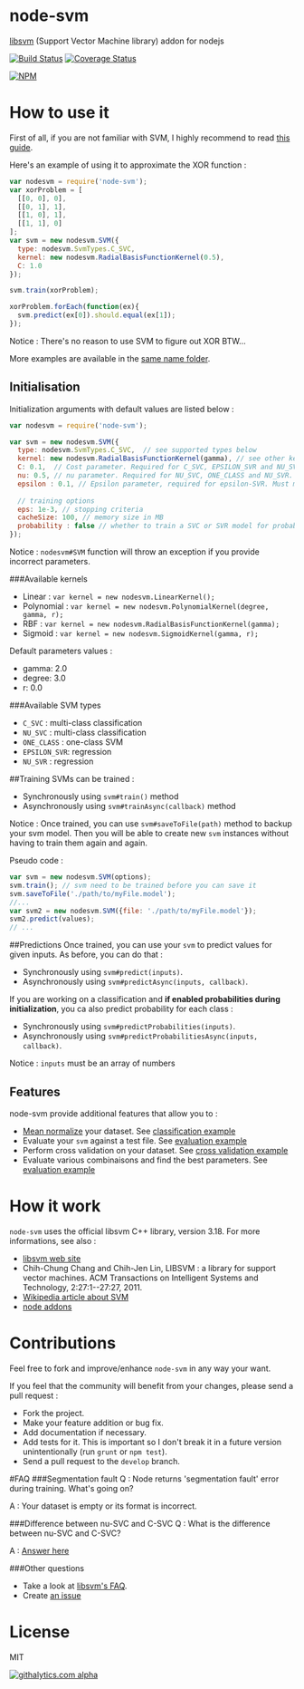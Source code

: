 node-svm
========

[libsvm](http://www.csie.ntu.edu.tw/~cjlin/libsvm/) (Support Vector Machine library) addon for nodejs

[![Build Status](https://travis-ci.org/nicolaspanel/node-svm.png)](https://travis-ci.org/nicolaspanel/node-svm)
[![Coverage Status](https://coveralls.io/repos/nicolaspanel/node-svm/badge.png?branch=master)](https://coveralls.io/r/nicolaspanel/node-svm?branch=master)

[![NPM](https://nodei.co/npm/node-svm.png?downloads=true)](https://nodei.co/npm/node-svm/)

# How to use it
First of all, if you are not familiar with SVM, I highly recommend to read [this guide](http://www.csie.ntu.edu.tw/~cjlin/papers/guide/guide.pdf).

Here's an example of using it to approximate the XOR function :
```javascript
var nodesvm = require('node-svm');
var xorProblem = [
  [[0, 0], 0],
  [[0, 1], 1],
  [[1, 0], 1],
  [[1, 1], 0]
];
var svm = new nodesvm.SVM({
  type: nodesvm.SvmTypes.C_SVC,
  kernel: new nodesvm.RadialBasisFunctionKernel(0.5),
  C: 1.0
});

svm.train(xorProblem);

xorProblem.forEach(function(ex){
  svm.predict(ex[0]).should.equal(ex[1]);
});

```
Notice : There's no reason to use SVM to figure out XOR BTW...

More examples are available in the [same name folder](https://github.com/nicolaspanel/node-svm/tree/master/examples).

## Initialisation
Initialization arguments with default values are listed below : 
```javascript
var nodesvm = require('node-svm');

var svm = new nodesvm.SVM({
  type: nodesvm.SvmTypes.C_SVC,  // see supported types below
  kernel: new nodesvm.RadialBasisFunctionKernel(gamma), // see other kernels below
  C: 0.1,  // Cost parameter. Required for C_SVC, EPSILON_SVR and NU_SVR. Must be greater than zero
  nu: 0.5, // nu parameter. Required for NU_SVC, ONE_CLASS and NU_SVR. Must be within 0 and 1
  epsilon : 0.1, // Epsilon parameter, required for epsilon-SVR. Must me greater than zero
  
  // training options
  eps: 1e-3, // stopping criteria 
  cacheSize: 100, // memory size in MB  
  probability : false // whether to train a SVC or SVR model for probability estimates (has a significant impact on the duration of the training)
});
```
Notice : `nodesvm#SVM` function will throw an exception if you provide incorrect parameters.

###Available kernels

 * Linear     : `var kernel = new nodesvm.LinearKernel();`
 * Polynomial : `var kernel = new nodesvm.PolynomialKernel(degree, gamma, r);`
 * RBF        : `var kernel = new nodesvm.RadialBasisFunctionKernel(gamma);`
 * Sigmoid    : `var kernel = new nodesvm.SigmoidKernel(gamma, r);`

Default parameters values : 
 * gamma: 2.0
 * degree: 3.0
 * r: 0.0

###Available SVM types

 * `C_SVC`      : multi-class classification
 * `NU_SVC`     : multi-class classification
 * `ONE_CLASS`  : one-class SVM  
 * `EPSILON_SVR`: regression
 * `NU_SVR`     : regression

##Training
SVMs can be trained : 
 * Synchronously using `svm#train()` method
 * Asynchronously using `svm#trainAsync(callback)` method

Notice :  Once trained, you can use `svm#saveToFile(path)` method to backup your svm model. Then you will be able to create new `svm` instances without having to train them again and again.

Pseudo code : 
```javascript
var svm = new nodesvm.SVM(options);
svm.train(); // svm need to be trained before you can save it
svm.saveToFile('./path/to/myFile.model');
//...
var svm2 = new nodesvm.SVM({file: './path/to/myFile.model'});
svm2.predict(values);
// ...
```

##Predictions
Once trained, you can use your `svm` to predict values for given inputs. As before, you can do that : 
 * Synchronously using `svm#predict(inputs)`. 
 * Asynchronously using `svm#predictAsync(inputs, callback)`.

If you are working on a classification and **if enabled probabilities during initialization**, you ca also predict probability for each class  : 
 * Synchronously using `svm#predictProbabilities(inputs)`. 
 * Asynchronously using `svm#predictProbabilitiesAsync(inputs, callback)`.

Notice : `inputs` must be an array of numbers

## Features
node-svm provide additional features that allow you to :
 * [Mean normalize](http://en.wikipedia.org/wiki/Normalization_(statistics)) your dataset. See [classification example](https://github.com/nicolaspanel/node-svm/blob/master/examples/classificationBasicExample.js)
 * Evaluate your `svm` against a test file. See [evaluation example](https://github.com/nicolaspanel/node-svm/blob/master/examples/evaluationExample.js)
 * Perform cross validation on your dataset. See [cross validation example](https://github.com/nicolaspanel/node-svm/blob/master/examples/crossValidationExample.js)
 * Evaluate various combinaisons and find the best parameters. See [evaluation example](https://github.com/nicolaspanel/node-svm/blob/master/examples/parameterSelectionExample.js)

# How it work
`node-svm` uses the official libsvm C++ library, version 3.18. For more informations, see also : 
 * [libsvm web site](http://www.csie.ntu.edu.tw/~cjlin/libsvm/)
 * Chih-Chung Chang and Chih-Jen Lin, LIBSVM : a library for support vector machines. ACM Transactions on Intelligent Systems and Technology, 2:27:1--27:27, 2011.
 * [Wikipedia article about SVM](https://en.wikipedia.org/wiki/Support_vector_machine)
 * [node addons](http://nodejs.org/api/addons.html)

# Contributions
Feel free to fork and improve/enhance `node-svm` in any way your want.

If you feel that the community will benefit from your changes, please send a pull request : 
 * Fork the project.
 * Make your feature addition or bug fix.
 * Add documentation if necessary.
 * Add tests for it. This is important so I don't break it in a future version unintentionally (run `grunt` or `npm test`).
 * Send a pull request to the `develop` branch. 

#FAQ
###Segmentation fault
Q : Node returns 'segmentation fault' error during training. What's going on?

A : Your dataset is empty or its format is incorrect.

###Difference between nu-SVC and C-SVC
Q : What is the difference between nu-SVC and C-SVC?

A : [Answer here](http://www.csie.ntu.edu.tw/~cjlin/libsvm/faq.html#f411)

###Other questions
 * Take a look at [libsvm's FAQ](http://www.csie.ntu.edu.tw/~cjlin/libsvm/faq.html).
 * Create [an issue](https://github.com/nicolaspanel/node-svm/issues)

# License
MIT

[![githalytics.com alpha](https://cruel-carlota.pagodabox.com/92d9dd8573d8b458d19a240629fea97a "githalytics.com")](http://githalytics.com/nicolaspanel/node-svm)
